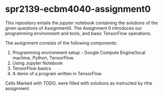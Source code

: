 # spr2139-ecbm4040-assignment0
This repository entails the jupyter notebook containing the solutions of the given questions of Assignment0.
The Assignment 0 introduces our programming environment and tools, and basic TensorFlow operations.

The assignment consists of the following components:

1. Programming environment setup - Google Compute Engine/local machine, Python, TensorFlow.
2. Using Jupyter Notebook
3. TensorFlow basics
4. A demo of a program written in TensorFlow

Cells Marked with TODO, were filled with solutions as instructed by rthe assignment.
